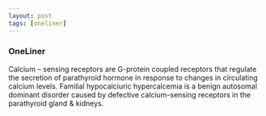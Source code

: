 ```yaml
---
layout: post
tags: [oneliner]
---
```



### OneLiner

Calcium – sensing receptors are G-protein coupled receptors that regulate the secretion of parathyroid hormone in response to changes in circulating calcium levels. Familial hypocalciuric hypercalcemia is a benign autosomal dominant disorder caused by defective calcium-sensing receptors in the parathyroid gland & kidneys.
